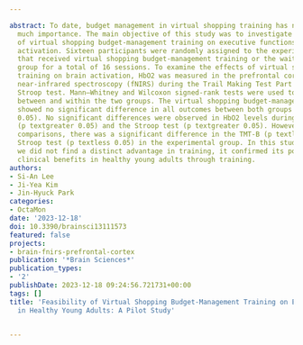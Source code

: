 ---
abstract: To date, budget management in virtual shopping training has not been given
  much importance. The main objective of this study was to investigate the effects
  of virtual shopping budget-management training on executive functions and brain
  activation. Sixteen participants were randomly assigned to the experimental group
  that received virtual shopping budget-management training or the waitlist control
  group for a total of 16 sessions. To examine the effects of virtual shopping budget-management
  training on brain activation, HbO2 was measured in the prefrontal cortex via functional
  near-infrared spectroscopy (fNIRS) during the Trail Making Test Part B (TMT-B) and
  Stroop test. Mann–Whitney and Wilcoxon signed-rank tests were used to compare outcomes
  between and within the two groups. The virtual shopping budget-management training
  showed no significant difference in all outcomes between both groups (p textgreater
  0.05). No significant differences were observed in HbO2 levels during both TMT-B
  (p textgreater 0.05) and the Stroop test (p textgreater 0.05). However, in the pre-post
  comparisons, there was a significant difference in the TMT-B (p textless 0.05) and
  Stroop test (p textless 0.05) in the experimental group. In this study, although
  we did not find a distinct advantage in training, it confirmed its potential for
  clinical benefits in healthy young adults through training.
authors:
- Si-An Lee
- Ji-Yea Kim
- Jin-Hyuck Park
categories:
- OctaMon
date: '2023-12-18'
doi: 10.3390/brainsci13111573
featured: false
projects:
- brain-fnirs-prefrontal-cortex
publication: '*Brain Sciences*'
publication_types:
- '2'
publishDate: 2023-12-18 09:24:56.721731+00:00
tags: []
title: 'Feasibility of Virtual Shopping Budget-Management Training on Executive Functions
  in Healthy Young Adults: A Pilot Study'

---
